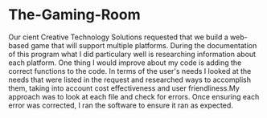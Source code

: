 # The-Gaming-Room

Our cient Creative Technology Solutions requested that we build a web-based game that will support multiple platforms. During the documentation of this program what I did particulary well is researching information about each platform. One thing I would improve about my code is adding the correct functions to the code. In terms of the user's needs  I looked at the needs that were listed in the request and researched ways to accomplish them, taking into account cost effectiveness and user friendliness.My approach was to look at each file and check for errors. Once ensuring each error was corrected, I ran the software to ensure it ran as expected.  
